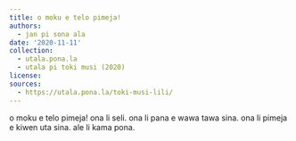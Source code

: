 ```yaml
---
title: o moku e telo pimeja!
authors:
  - jan pi sona ala
date: '2020-11-11'
collection:
  - utala.pona.la
  - utala pi toki musi (2020)
license:
sources:
  - https://utala.pona.la/toki-musi-lili/
---
```


o moku e telo pimeja!
ona li seli.
ona li pana e wawa tawa sina.
ona li pimeja e kiwen uta sina.
ale li kama pona.
